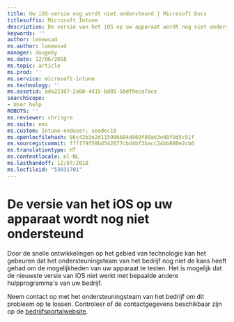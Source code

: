 ```yaml
---
title: Uw iOS-versie nog wordt niet ondersteund | Microsoft Docs
titlesuffix: Microsoft Intune
description: De versie van het iOS op uw apparaat wordt nog niet ondersteund.
keywords: ''
author: lenewsad
ms.author: lanewsad
manager: dougeby
ms.date: 12/06/2018
ms.topic: article
ms.prod: ''
ms.service: microsoft-intune
ms.technology: ''
ms.assetid: ada223d7-2a80-4415-bd85-5bdf9eca7ace
searchScope:
- User help
ROBOTS: ''
ms.reviewer: chrisgre
ms.suite: ems
ms.custom: intune-enduser; seodec18
ms.openlocfilehash: 86c42b3e2d115906684d069f80a63ed8f9d5c51f
ms.sourcegitcommit: fff179f59bd542677cbd4bf3bacc24bb880e2cb6
ms.translationtype: HT
ms.contentlocale: nl-NL
ms.lasthandoff: 12/07/2018
ms.locfileid: "53031701"
---
```

# <a name="your-ios-devices-operating-system-version-isnt-yet-supported"></a>De versie van het iOS op uw apparaat wordt nog niet ondersteund

Door de snelle ontwikkelingen op het gebied van technologie kan het gebeuren dat het ondersteuningsteam van het bedrijf nog niet de kans heeft gehad om de mogelijkheden van uw apparaat te testen. Het is mogelijk dat de nieuwste versie van iOS niet werkt met bepaalde andere hulpprogramma's van uw bedrijf.

Neem contact op met het ondersteuningsteam van het bedrijf om dit probleem op te lossen. Controleer of de contactgegevens beschikbaar zijn op de [bedrijfsportalwebsite](https://go.microsoft.com/fwlink/?linkid=2010980).
